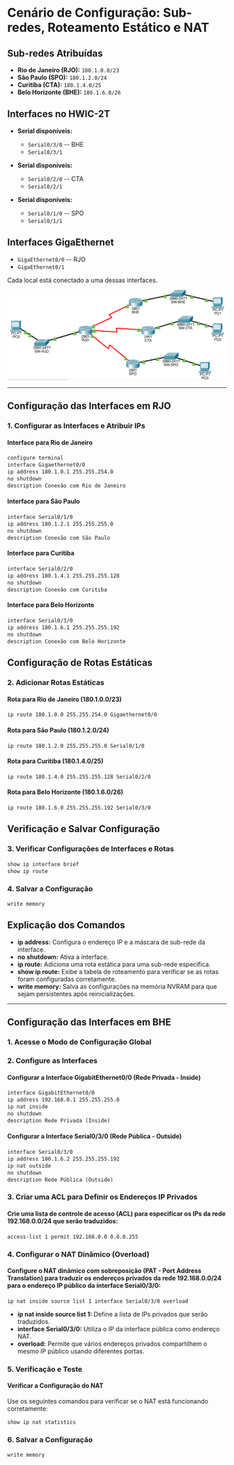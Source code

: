 

# Cenário de Configuração: Sub-redes, Roteamento Estático e NAT

## Sub-redes Atribuídas

- **Rio de Janeiro (RJO):** `180.1.0.0/23`  
- **São Paulo (SPO):** `180.1.2.0/24`  
- **Curitiba (CTA):** `180.1.4.0/25`  
- **Belo Horizonte (BHE):** `180.1.6.0/26`  

## Interfaces no HWIC-2T

- **Serial disponíveis:**  
  - `Serial0/3/0`  -- BHE
  - `Serial0/3/1`  

- **Serial disponíveis:**  
  - `Serial0/2/0`  -- CTA
  - `Serial0/2/1`  

- **Serial disponíveis:**  
  - `Serial0/1/0`  -- SPO
  - `Serial0/1/1`  

## Interfaces GigaEthernet

- `GigaEthernet0/0` -- RJO
- `GigaEthernet0/1`

Cada local está conectado a uma dessas interfaces.

![Projeto da rede](ImagemRede.png)

---

## Configuração das Interfaces em RJO

### 1. Configurar as Interfaces e Atribuir IPs

#### Interface para Rio de Janeiro
```plaintext
configure terminal
interface Gigaethernet0/0
ip address 180.1.0.1 255.255.254.0
no shutdown
description Conexão com Rio de Janeiro
```

#### Interface para São Paulo
```plaintext
interface Serial0/1/0
ip address 180.1.2.1 255.255.255.0
no shutdown
description Conexão com São Paulo
```

#### Interface para Curitiba
```plaintext
interface Serial0/2/0
ip address 180.1.4.1 255.255.255.128
no shutdown
description Conexão com Curitiba
```

#### Interface para Belo Horizonte
```plaintext
interface Serial0/3/0
ip address 180.1.6.1 255.255.255.192
no shutdown
description Conexão com Belo Horizonte
```

## Configuração de Rotas Estáticas

### 2. Adicionar Rotas Estáticas

#### Rota para Rio de Janeiro (180.1.0.0/23)
```plaintext
ip route 180.1.0.0 255.255.254.0 Gigaethernet0/0
```

#### Rota para São Paulo (180.1.2.0/24)
```plaintext
ip route 180.1.2.0 255.255.255.0 Serial0/1/0
```

#### Rota para Curitiba (180.1.4.0/25)
```plaintext
ip route 180.1.4.0 255.255.255.128 Serial0/2/0
```

#### Rota para Belo Horizonte (180.1.6.0/26)
```plaintext
ip route 180.1.6.0 255.255.255.192 Serial0/3/0
```

## Verificação e Salvar Configuração

### 3. Verificar Configurações de Interfaces e Rotas
```plaintext
show ip interface brief
show ip route
```

### 4. Salvar a Configuração
```plaintext
write memory
```

## Explicação dos Comandos
- **ip address:** Configura o endereço IP e a máscara de sub-rede da interface.
- **no shutdown:** Ativa a interface.
- **ip route:** Adiciona uma rota estática para uma sub-rede específica.
- **show ip route:** Exibe a tabela de roteamento para verificar se as rotas foram configuradas corretamente.
- **write memory:** Salva as configurações na memória NVRAM para que sejam persistentes após reinicializações.

---

## Configuração das Interfaces em BHE

### 1. Acesse o Modo de Configuração Global

### 2. Configure as Interfaces

#### Configurar a Interface GigabitEthernet0/0 (Rede Privada - Inside)
```plaintext
interface GigabitEthernet0/0
ip address 192.168.0.1 255.255.255.0
ip nat inside
no shutdown
description Rede Privada (Inside)
```

#### Configurar a Interface Serial0/3/0 (Rede Pública - Outside)
```plaintext
interface Serial0/3/0
ip address 180.1.6.2 255.255.255.192
ip nat outside
no shutdown
description Rede Pública (Outside)
```

### 3. Criar uma ACL para Definir os Endereços IP Privados

#### Crie uma lista de controle de acesso (ACL) para especificar os IPs da rede 192.168.0.0/24 que serão traduzidos:
```plaintext
access-list 1 permit 192.168.0.0 0.0.0.255
```

### 4. Configurar o NAT Dinâmico (Overload)

#### Configure o NAT dinâmico com sobreposição (PAT - Port Address Translation) para traduzir os endereços privados da rede 192.168.0.0/24 para o endereço IP público da interface Serial0/3/0:
```plaintext
ip nat inside source list 1 interface Serial0/3/0 overload
```

- **ip nat inside source list 1:** Define a lista de IPs privados que serão traduzidos.
- **interface Serial0/3/0:** Utiliza o IP da interface pública como endereço NAT.
- **overload:** Permite que vários endereços privados compartilhem o mesmo IP público usando diferentes portas.

### 5. Verificação e Teste

#### Verificar a Configuração do NAT
Use os seguintes comandos para verificar se o NAT está funcionando corretamente:
```plaintext
show ip nat statistics
```

### 6. Salvar a Configuração
```plaintext
write memory
```
